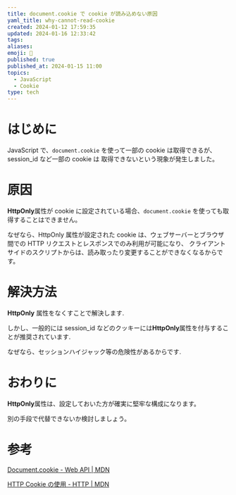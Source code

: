 ```yaml
---
title: document.cookie で cookie が読み込めない原因
yaml_title: why-cannot-read-cookie
created: 2024-01-12 17:59:35
updated: 2024-01-16 12:33:42
tags: 
aliases: 
emoji: 🙌
published: true
published_at: 2024-01-15 11:00
topics:
  - JavaScript
  - Cookie
type: tech
---
```

# はじめに

JavaScript で、`document.cookie` を使って一部の cookie は取得できるが、session_id など一部の cookie は 取得できないという現象が発生しました。

# 原因

**HttpOnly**属性が cookie に設定されている場合、`document.cookie` を使っても取得することはできません。

なぜなら、HttpOnly 属性が設定された cookie は、ウェブサーバーとブラウザ間での HTTP リクエストとレスポンスでのみ利用が可能になり、 クライアントサイドのスクリプトからは、読み取ったり変更することができなくなるからです。

# 解決方法

**HttpOnly** 属性をなくすことで解決します.

しかし、一般的には session_id などのクッキーには**HttpOnly**属性を付与することが推奨されています.

なぜなら、セッションハイジャック等の危険性があるからです.

# おわりに

**HttpOnly**属性は、設定しておいた方が確実に堅牢な構成になります。

別の手段で代替できないか検討しましょう。

# 参考

[Document.cookie - Web API | MDN](https://developer.mozilla.org/ja/docs/Web/API/Document/cookie)

[HTTP Cookie の使用 - HTTP | MDN](https://developer.mozilla.org/ja/docs/Web/HTTP/Cookies)
